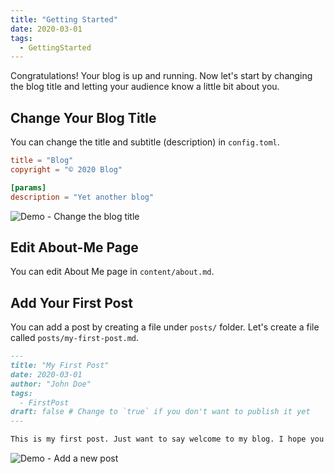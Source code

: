 ```yaml
---
title: "Getting Started"
date: 2020-03-01
tags:
  - GettingStarted
---
```


Congratulations! Your blog is up and running. Now let's start by changing the
blog title and letting your audience know a little bit about you.

<!--more-->

## Change Your Blog Title

You can change the title and subtitle (description) in `config.toml`.

```toml
title = "Blog"
copyright = "© 2020 Blog"

[params]
description = "Yet another blog"
```

![Demo - Change the blog title](/images/demo-change-blog-title.gif)

## Edit About-Me Page

You can edit About Me page in `content/about.md`.

## Add Your First Post

You can add a post by creating a file under `posts/` folder. Let's create a file
called `posts/my-first-post.md`.

```markdown
---
title: "My First Post"
date: 2020-03-01
author: "John Doe"
tags:
  - FirstPost
draft: false # Change to `true` if you don't want to publish it yet
---

This is my first post. Just want to say welcome to my blog. I hope you enjoy it.
```

![Demo - Add a new post](/images/demo-add-post.gif)
